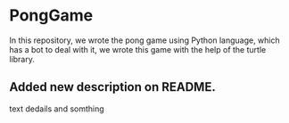 # PongGame
In this repository, we wrote the pong game using Python language, which has a bot to deal with it, we wrote this game with the help of the turtle library.


## Added new description on README.

text dedails and somthing
